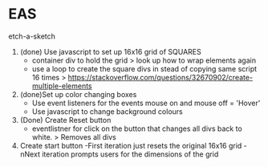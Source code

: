 # EAS
etch-a-sketch

1. (done) Use javascript to set up 16x16 grid of SQUARES
	- container div to hold the grid > look up how to wrap elements again
	- use a loop to create the square divs in stead of copying same script 16 times > https://stackoverflow.com/questions/32670902/create-multiple-elements
2. (done)Set up color changing boxes
	- Use event listeners for the events mouse on and mouse off = 'Hover'
	- Use javascript to change background colours
3. (Done) Create Reset button
	- eventlistner for click on the button that changes all divs back to white. > Removes all divs
4. Create start button
	-First iteration just resets the original 16x16 grid
	-nNext iteration prompts users for the dimensions of the grid